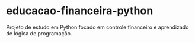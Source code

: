# educacao-financeira-python
Projeto de estudo em Python focado em controle financeiro e aprendizado de lógica de programação.
